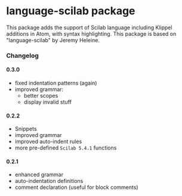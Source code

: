 # language-scilab package

This package adds the support of Scilab language including Klippel additions in Atom, with syntax highlighting.
This package is based on "language-scilab" by Jeremy Heleine.

### Changelog
#### 0.3.0
 - fixed indentation patterns (again)
 - improved grammar:
    - better scopes
    - display invalid stuff

#### 0.2.2
 - Snippets
 - improved grammar
 - improved auto-indent rules
 - more pre-defined `Scilab 5.4.1` functions

#### 0.2.1
 - enhanced grammar
 - auto-indentation definitions
 - comment declaration (useful for block comments)
